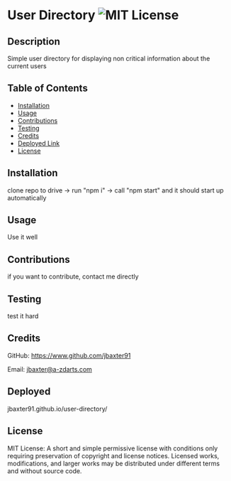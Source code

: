 # User Directory ![MIT License](https://img.shields.io/badge/License-MIT-Green)

## Description

Simple user directory for displaying non critical information about the current users

## Table of Contents

* [Installation](#installation)
* [Usage](#usage)
* [Contributions](#contributions)
* [Testing](#testing)
* [Credits](#credits)
* [Deployed Link](#Deployed)
* [License](#license)

## Installation
clone repo to drive -> run "npm i" -> call "npm start" and it should start up automatically

## Usage
Use it well

## Contributions
if you want to contribute, contact me directly

## Testing
test it hard

## Credits
GitHub: https://www.github.com/jbaxter91

Email: jbaxter@a-zdarts.com
## Deployed  
  jbaxter91.github.io/user-directory/
## License
MIT License: A short and simple permissive license with conditions only requiring preservation of copyright and license notices. Licensed works, modifications, and larger works may be distributed under different terms and without source code.